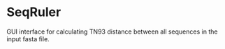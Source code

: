 # SeqRuler

GUI interface for calculating TN93 distance between all sequences in the input fasta file.
